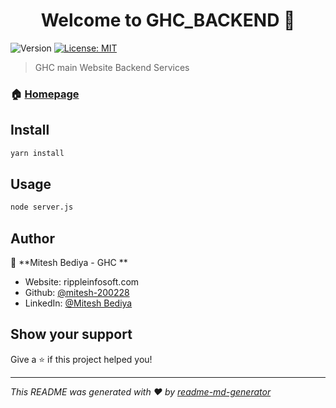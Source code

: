 <h1 align="center">Welcome to GHC_BACKEND 👋</h1>
<p>
  <img alt="Version" src="https://img.shields.io/badge/version-1.0.0-blue.svg?cacheSeconds=2592000" />
  <a href="#" target="_blank">
    <img alt="License: MIT" src="https://img.shields.io/badge/License-MIT-yellow.svg" />
  </a>
</p>

> GHC main Website Backend Services

### 🏠 [Homepage](server.js)

## Install

```sh
yarn install
```

## Usage

```sh
node server.js
```

## Author

👤 **Mitesh Bediya - GHC **

* Website: rippleinfosoft.com
* Github: [@mitesh-200228](https://github.com/mitesh-200228)
* LinkedIn: [@Mitesh Bediya](https://www.linkedin.com/in/mitesh-bediya-7a2318201/)

## Show your support

Give a ⭐️ if this project helped you!

***
_This README was generated with ❤️ by [readme-md-generator](https://github.com/kefranabg/readme-md-generator)_
